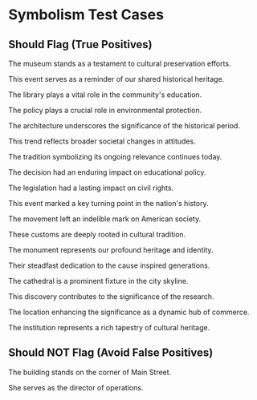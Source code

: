# Symbolism Test Cases

## Should Flag (True Positives)

The museum stands as a testament to cultural preservation efforts.

This event serves as a reminder of our shared historical heritage.

The library plays a vital role in the community's education.

The policy plays a crucial role in environmental protection.

The architecture underscores the significance of the historical period.

This trend reflects broader societal changes in attitudes.

The tradition symbolizing its ongoing relevance continues today.

The decision had an enduring impact on educational policy.

The legislation had a lasting impact on civil rights.

This event marked a key turning point in the nation's history.

The movement left an indelible mark on American society.

These customs are deeply rooted in cultural tradition.

The monument represents our profound heritage and identity.

Their steadfast dedication to the cause inspired generations.

The cathedral is a prominent fixture in the city skyline.

This discovery contributes to the significance of the research.

The location enhancing the significance as a dynamic hub of commerce.

The institution represents a rich tapestry of cultural heritage.

## Should NOT Flag (Avoid False Positives)

The building stands on the corner of Main Street.

She serves as the director of operations.
